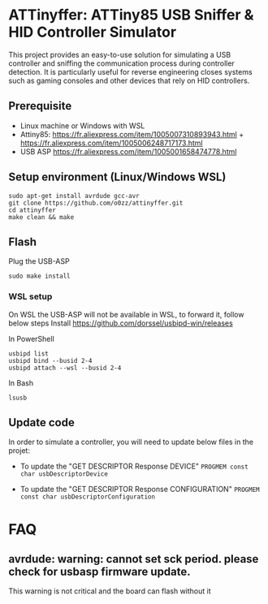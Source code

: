 # ATTinyffer: ATTiny85 USB Sniffer & HID Controller Simulator
This project provides an easy-to-use solution for simulating a USB controller and sniffing the communication process during controller detection. It is particularly useful for reverse engineering closes systems such as gaming consoles and other devices that rely on HID controllers.

## Prerequisite

- Linux machine or Windows with WSL
- Attiny85: https://fr.aliexpress.com/item/1005007310893943.html + https://fr.aliexpress.com/item/1005006248717173.html
- USB ASP https://fr.aliexpress.com/item/1005001658474778.html

## Setup environment (Linux/Windows WSL)

```
sudo apt-get install avrdude gcc-avr
git clone https://github.com/o0zz/attinyffer.git
cd attinyffer
make clean && make
```

## Flash

Plug the USB-ASP
```
sudo make install
```

### WSL setup
On WSL the USB-ASP will not be available in WSL, to forward it, follow below steps
Install https://github.com/dorssel/usbipd-win/releases

In PowerShell
```
usbipd list 
usbipd bind --busid 2-4
usbipd attach --wsl --busid 2-4
```

In Bash
```
lsusb
```

## Update code

In order to simulate a controller, you will need to update below files in the projet:

- To update the "GET DESCRIPTOR Response DEVICE"
`PROGMEM const char usbDescriptorDevice` 

- To update the "GET DESCRIPTOR Response CONFIGURATION"
`PROGMEM const char usbDescriptorConfiguration`

# FAQ

## avrdude: warning: cannot set sck period. please check for usbasp firmware update.
This warning is not critical and the board can flash without it
